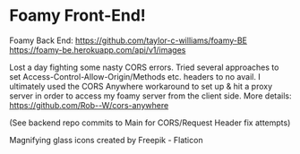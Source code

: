 # Foamy Front-End!

Foamy Back End:
https://github.com/taylor-c-williams/foamy-BE
https://foamy-be.herokuapp.com/api/v1/images

Lost a day fighting some nasty CORS errors. Tried several approaches to set Access-Control-Allow-Origin/Methods etc. headers to no avail. I ultimately used the CORS Anywhere workaround to set up & hit a proxy server in order to access my foamy server from the client side.
More details:
https://github.com/Rob--W/cors-anywhere

(See backend repo commits to Main for CORS/Request Header fix attempts)

Magnifying glass icons created by Freepik - Flaticon
